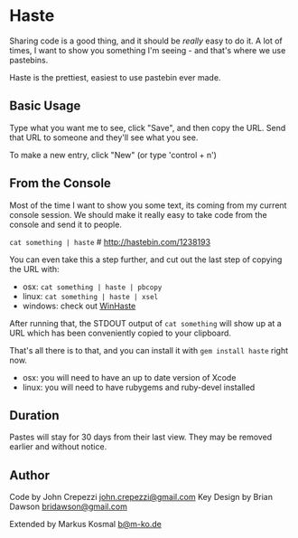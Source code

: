 # Haste

Sharing code is a good thing, and it should be _really_ easy to do it.
A lot of times, I want to show you something I'm seeing - and that's where we
use pastebins.

Haste is the prettiest, easiest to use pastebin ever made.

## Basic Usage

Type what you want me to see, click "Save", and then copy the URL.  Send that
URL to someone and they'll see what you see.

To make a new entry, click "New" (or type 'control + n')

## From the Console

Most of the time I want to show you some text, its coming from my current
console session.  We should make it really easy to take code from the console
and send it to people.

`cat something | haste` # http://hastebin.com/1238193

You can even take this a step further, and cut out the last step of copying the
URL with:

* osx: `cat something | haste | pbcopy`
* linux: `cat something | haste | xsel`
* windows: check out [WinHaste](https://github.com/ajryan/WinHaste)

After running that, the STDOUT output of `cat something` will show up at a URL
which has been conveniently copied to your clipboard.

That's all there is to that, and you can install it with `gem install haste`
right now.
  * osx: you will need to have an up to date version of Xcode
  * linux: you will need to have rubygems and ruby-devel installed

## Duration

Pastes will stay for 30 days from their last view.  They may be removed earlier
and without notice.

## Author

Code by John Crepezzi <john.crepezzi@gmail.com>
Key Design by Brian Dawson <bridawson@gmail.com>

Extended by Markus Kosmal <b@m-ko.de>

